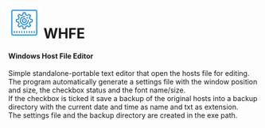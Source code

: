 <h1> <img src="/whfe.png" alt="Program icon."></img> WHFE </h1>
<h4>Windows Host File Editor</h4>
<p>Simple standalone-portable text editor that open the hosts file for editing.</br>
The program automatically generate a settings file with the window position and size, the checkbox status and the font name/size.</br>
If the checkbox is ticked it save a backup of the original hosts into a backup directory with the current date and time as name and txt as extension.</br>
The settings file and the backup directory are created in the exe path.</p>
